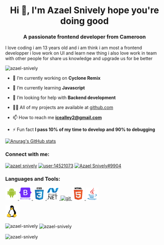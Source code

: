 




<h1 align="center">Hi 👋, I'm Azael Snively hope you're doing good</h1>
<h3 align="center">A passionate frontend developer from Cameroon</h3>
<p>I love coding i am 13 years old and i am think i am most a frontend developper i love work on UI and learn new thing i also love work in team with other people for share us knowledge and upgrade us for be better  </p>

<p align="left"> <img src="https://komarev.com/ghpvc/?username=azael-snively&label=Profile%20views&color=0e75b6&style=flat" alt="azael-snively" /> </p>

- 🔭 I’m currently working on **Cyclone Remix**

- 🌱 I’m currently learning **Javascript**

- 🤝 I’m looking for help with **Backend development**

- 👨‍💻 All of my projects are available at [github.com](github.com)

- 📫 How to reach me **icealley2@gmail.com**

- ⚡ Fun fact **I pass 10% of my time to develop and 90% to debugging**

[![Anurag's GitHub stats](https://github-readme-stats.vercel.app/api?username=Azael-Snively)](https://github.com/anuraghazra/github-readme-stats)


<h3 align="left">Connect with me:</h3>
<p align="left">
<a href="https://dev.to/azaelsnively" target="blank"><img align="center" src="https://cdn.jsdelivr.net/npm/simple-icons@3.0.1/icons/dev-dot-to.svg" alt="azael snively" height="30" width="40" /></a>
<a href="https://stackoverflow.com/users/14521073/azael-snively" target="blank"><img align="center" src="https://cdn.jsdelivr.net/npm/simple-icons@3.0.1/icons/stackoverflow.svg" alt="user:14521073" height="30" width="40" /></a>
<a href="https://discord.gg/Azael Snively#9904" target="blank"><img align="center" src="https://cdn.jsdelivr.net/npm/simple-icons@3.0.1/icons/discord.svg" alt="Azael Snively#9904" height="30" width="40" /></a>
</p>

<h3 align="left">Languages and Tools:</h3>
<p align="left"> <a href="https://developer.android.com" target="_blank"> 
  <img src="https://raw.githubusercontent.com/devicons/devicon/master/icons/android/android-original-wordmark.svg" alt="android" width="40" height="40"/> </a> <a href="https://getbootstrap.com" target="_blank"> <img src="https://raw.githubusercontent.com/devicons/devicon/master/icons/bootstrap/bootstrap-plain-wordmark.svg" alt="bootstrap" width="40" height="40"/> </a> <a href="https://www.w3schools.com/css/" target="_blank"> <img src="https://raw.githubusercontent.com/devicons/devicon/master/icons/css3/css3-original-wordmark.svg" alt="css3" width="40" height="40"/> </a> <a href="https://dotnet.microsoft.com/" target="_blank"> <img src="https://raw.githubusercontent.com/devicons/devicon/master/icons/dot-net/dot-net-original-wordmark.svg" alt="dotnet" width="40" height="40"/> </a> <a href="https://git-scm.com/" target="_blank"> <img src="https://www.vectorlogo.zone/logos/git-scm/git-scm-icon.svg" alt="git" width="40" height="40"/> </a> <a href="https://www.w3.org/html/" target="_blank"> <img src="https://raw.githubusercontent.com/devicons/devicon/master/icons/html5/html5-original-wordmark.svg" alt="html5" width="40" height="40"/> </a> <a href="https://www.java.com" target="_blank"> <img src="https://raw.githubusercontent.com/devicons/devicon/master/icons/java/java-original.svg" alt="java" width="40" height="40"/> </a> <a href="https://www.linux.org/" target="_blank"> 
  
  <img src="https://raw.githubusercontent.com/devicons/devicon/master/icons/linux/linux-original.svg" alt="linux" width="40" height="40"/> </a> </p>

<p><img align="left" src="https://github-readme-stats.vercel.app/api/top-langs?username=azael-snively&show_icons=true&locale=en&layout=compact" alt="azael-snively" /></p>

<p>&nbsp;<img align="center" src="https://github-readme-stats.vercel.app/api?username=azael-snively&show_icons=true&locale=en" alt="azael-snively" /></p>

<p><img align="center" src="https://github-readme-streak-stats.herokuapp.com/?user=azael-snively&" alt="azael-snively" /></p>

